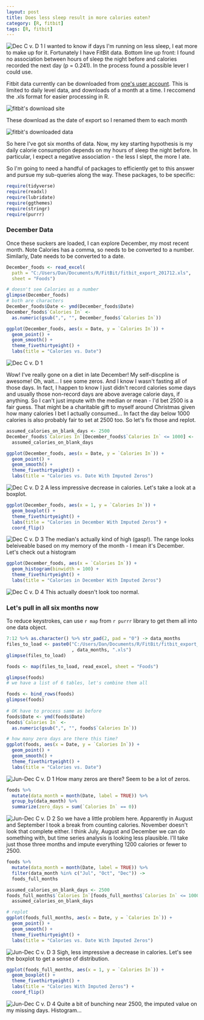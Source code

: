 ```yaml
---
layout: post
title: Does less sleep result in more calories eaten?
category: [R, fitbit]
tags: [R, fitbit]
---
```


![Dec C v. D 1](/images/fitbit03.png "Dec C v. D 1")
I wanted to know if days I'm running on less sleep, I eat more to make up for it. Fortunately I have FitBit data. Bottom line up front: I found no association between hours of sleep the night before and calories recorded the next day (p = 0.241). In the process found a possible lever I could use.

Fitbit data currently can be downloaded from [one's user account](https://www.fitbit.com/export/user/data). This is limited to daily level data, and downloads of a month at a time. I reccomend the .xls format for easier processing in R.

![fitbit's download site](/images/fitbit01.png "fitbit's download site")

These download as the date of export so I renamed them to each month

![fitbit's downloaded data](/images/fitbit02.png "fitbit's downloaded data")

So here I've got six months of data. Now, my key starting hypothesis is my daily calorie consumption depends on my hours of sleep the night before. In particular, I expect a negative association - the less I slept, the more I ate.

So I'm going to need a handful of packages to efficiently get to this answer and pursue my sub-queries along the way. These packages, to be specific:
```r
require(tidyverse)
require(readxl)
require(lubridate)
require(ggthemes)
require(stringr)
require(purrr)
```

### December Data

Once these suckers are loaded, I can explore December, my most recent month. Note Calories has a comma, so needs to be converted to a number. Similarly, Date needs to be converted to a date.
```r
December_foods <- read_excel(
  path = "C:/Users/Dan/Documents/R/FitBit/fitbit_export_201712.xls",
  sheet = "Foods")

# doesn't see Calories as a number
glimpse(December_foods)
# both are characters
December_foods$Date <- ymd(December_foods$Date)
December_foods$`Calories In` <-  
  as.numeric(gsub(",", "", December_foods$`Calories In`))

ggplot(December_foods, aes(x = Date, y = `Calories In`)) +
  geom_point() +
  geom_smooth() +
  theme_fivethirtyeight() +
  labs(title = "Calories vs. Date")
```
![Dec C v. D 1](/images/fitbit03.png "Dec C v. D 1")

Wow! I've really gone on a diet in late December! My self-discpline is awesome! 
Oh, wait... I see some zeros. And I know I wasn't fasting all of those days. In fact, I happen to know I just didn't record calories some days and usually those non-record days are above average calorie days, if anything. So I can't just impute with the median or mean - I'd bet 2500 is a fair guess. That might be a charitable gift to myself around Christmas given how many calories I bet I actually consumed... In fact the day below 1000 calories is also probably fair to set at 2500 too. So let's fix those and replot.

```r
assumed_calories_on_blank_days <- 2500
December_foods$`Calories In`[December_foods$`Calories In` <= 1000] <- 
  assumed_calories_on_blank_days

ggplot(December_foods, aes(x = Date, y = `Calories In`)) +
  geom_point() +
  geom_smooth() +
  theme_fivethirtyeight() +
  labs(title = "Calories vs. Date With Imputed Zeros")
```
![Dec C v. D 2](/images/fitbit04.png "Dec C v. D 2")
A less impressive decrease in calories. Let's take a look at a boxplot.

```r
ggplot(December_foods, aes(x = 1, y = `Calories In`)) +
  geom_boxplot() +
  theme_fivethirtyeight() +
  labs(title = "Calories in December With Imputed Zeros") +
  coord_flip()
```
![Dec C v. D 3](/images/fitbit05.png "Dec C v. D 3")
The median's actually kind of high (gasp!). The range looks beleiveable based on my memory of the month - I mean it's December. Let's check out a histogram

```r
ggplot(December_foods, aes(x = `Calories In`)) +
  geom_histogram(binwidth = 100) +
  theme_fivethirtyeight() +
  labs(title = "Calories in December With Imputed Zeros")
```
![Dec C v. D 4](/images/fitbit06.png "Dec C v. D 4")
This actually doesn't look too normal.

### Let's pull in all six months now
To reduce keystrokes, can use `r map` from `r purrr` library to get them all into one data object.
```r
7:12 %>% as.character() %>% str_pad(2, pad = "0") -> data_months
files_to_load <- paste0("C:/Users/Dan/Documents/R/FitBit/fitbit_export_2017" 
                        , data_months, ".xls")
glimpse(files_to_load)

foods <- map(files_to_load, read_excel, sheet = "Foods")

glimpse(foods)
# we have a list of 6 tables, let's combine them all

foods <- bind_rows(foods)
glimpse(foods)
 
# OK have to process same as before
foods$Date <- ymd(foods$Date)
foods$`Calories In` <-  
  as.numeric(gsub(",", "", foods$`Calories In`))

# how many zero days are there this time?
ggplot(foods, aes(x = Date, y = `Calories In`)) +
  geom_point() +
  geom_smooth() +
  theme_fivethirtyeight() +
  labs(title = "Calories vs. Date")
```
![Jun-Dec C v. D 1](/images/fitbit07.png "Jun-Dec C v. D 1")
How many zeros are there? Seem to be a lot of zeros. 

```r
foods %>% 
  mutate(data_month = month(Date, label = TRUE)) %>%
  group_by(data_month) %>%
  summarize(zero_days = sum(`Calories In` == 0))
```
![Jun-Dec C v. D 2](/images/fitbit08.png "Jun-Dec C v. D 2")
So we have a little problem here. Apparently in August and September I took a break from counting calories. November doesn't look that complete either. I think July, August and December we can do something with, but time series analysis is looking less plausible. I'll take just those three months and impute everything 1200 calories or fewer to 2500.

```r
foods %>% 
  mutate(data_month = month(Date, label = TRUE)) %>% 
  filter(data_month %in% c("Jul", "Oct", "Dec")) ->
  foods_full_months

assumed_calories_on_blank_days <- 2500
foods_full_months$`Calories In`[foods_full_months$`Calories In` <= 1000] <- 
  assumed_calories_on_blank_days

# replot
ggplot(foods_full_months, aes(x = Date, y = `Calories In`)) +
  geom_point() +
  geom_smooth() +
  theme_fivethirtyeight() +
  labs(title = "Calories vs. Date With Imputed Zeros")
```
![Jun-Dec C v. D 3](/images/fitbit09.png "Jun-Dec C v. D 3")
Sigh, less impressive a decrease in calories. Let's see the boxplot to get a sense of distribution.

```r
ggplot(foods_full_months, aes(x = 1, y = `Calories In`)) +
  geom_boxplot() +
  theme_fivethirtyeight() +
  labs(title = "Calories With Imputed Zeros") +
  coord_flip()
```
![Jun-Dec C v. D 4](/images/fitbit10.png "Jun-Dec C v. D 4")
Quite a bit of bunching near 2500, the imputed value on my missing days. Histogram...








